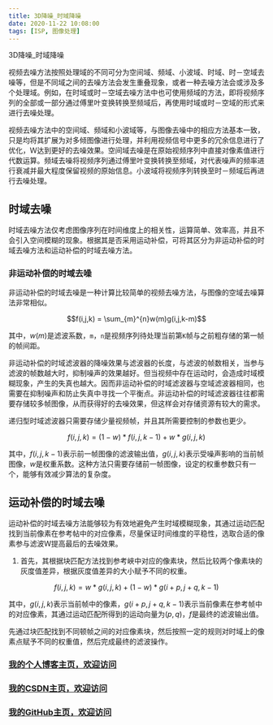 ```yaml
---
title: 3D降噪_时域降噪
date: 2020-11-22 10:08:00
tags: [ISP, 图像处理]
---
```


3D降噪_时域降噪
<!--more-->
视频去噪方法按照处理域的不同可分为空间域、频域、小波域、时域、时－空域去噪等，但是不同域之间的去噪方法会发生重叠现象，或者一种去噪方法会或涉及多个处理域。例如，在时域或时－空域去噪方法中也可使用频域的方法，即将视频序列的全部或一部分通过傅里叶变换转换至频域后，再使用时域或时－空域的形式来进行去噪处理。

视频去噪方法中的空间域、频域和小波域等，与图像去噪中的相应方法基本一致，只是均将其扩展为对多倾图像进行处理，并利用视频信号中更多的冗余信息进行了优化，Ｗ达到更好的去噪效果。空间域去噪是在原始视频序列中直接对像素值进行代数运算。频域去噪将视频序列通过傅里叶变换转换至频域，对代表噪声的频率进行衰减并最大程度保留视频的原始信息。小波域将视频序列转换至时－频域后再进行去噪处理。


## 时域去噪
时域去噪方法仅考虑图像序列在时间维度上的相关性，运算简单、效率高，并且不会引入空间模糊的现象。根据其是否采用运动补偿，可将其区分为非运动补偿的时域去噪方法和运动补偿的时域去噪方法。

### 非运动补偿的时域去噪
非运动补偿的时域去噪是一种计算比较简单的视频去噪方法，与图像的空域去噪算法非常相似。

$$f(i,j,k) = \sum_{m}^{n}w(m)g(i,j,k-m)$$

其中，$w(m)$是滤波系数，`m`，`n`是视频序列待处理当前第`K`帧与之前粗存储的第一帧的帧间距。

非运动补偿的时域滤波器的降噪效果与滤波器的长度，与滤波的帧数相关，当参与滤波的帧数越大时，抑制噪声的效果越好。但当视频中存在运动时，会造成时域模糊现象，产生的失真也越大。因而非运动补偿的时域滤波器与空域滤波器相同，也需要在抑制噪声和防止失真中寻找一个平衡点。非运动补偿的时域滤波器往往都需要存储较多帧图像，从而获得好的去噪效果，但这样会对存储资源有较大的需求。

递归型时域滤波器只需要存储少量视频帧，并且其所需要控制的参数也更少。

$$f(i,j,k) = (1-w)*f(i,j,k-1)+w*g(i,j,k)$$

其中，$f(i,j,k-1)$表示前一帧图像的滤波输出值，$g(i,j,k)$表示受噪声影响的当前帧图像，$w$是权重系数。这种方法只需要存储前一帧图像，设定的权重参数只有一个，能够有效减少算法的复杂度。

## 运动补偿的时域去噪
运动补偿的时域去噪方法能够较为有效地避免产生时域模糊现象，其通过运动匹配找到当前像素在参考帖中的对应像素，尽量保证时间维度的平稳性，选取合适的像素参与滤波Ｗ提高最后的去噪效果。

1) 首先，其根据块匹配方法找到参考峽中对应的像素块，然后比较两个像素块的灰度值差异，根据灰度值差异的大小赋予不同的权重。

$$f(i,j,k) = w*g(i,j,k)+(1-w)*g(i+p,j+q,k-1)$$

其中，$g(i,j,k)$表示当前帧中的像素，$g(i+p,j+q,k-1)$表示当前像素在参考帧中的对应像素，其通过运动匹配所得到的运动向量为$(p,q)$，$f$是最终的滤波输出值。

先通过块匹配找到不同顿帧之间的对应像素块，然后按照一定的规则对时域上的像素点赋予不同的权重值，然后完成最终的滤波操作。

### [我的个人博客主页，欢迎访问](http://www.aomanhao.top/)
### [我的CSDN主页，欢迎访问](https://blog.csdn.net/Aoman_Hao)
### [我的GitHub主页，欢迎访问](https://github.com/AomanHao)


